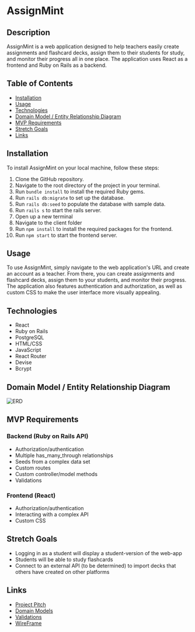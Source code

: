 # AssignMint

## Description

AssignMint is a web application designed to help teachers easily create assignments and flashcard decks, assign them to their students for study, and monitor their progress all in one place. The application uses React as a frontend and Ruby on Rails as a backend.

## Table of Contents

- [Installation](#installation)
- [Usage](#usage)
- [Technologies](#technologies)
- [Domain Model / Entity Relationship Diagram](#domain-model--entity-relationship-diagram)
- [MVP Requirements](#mvp-requirements)
- [Stretch Goals](#stretch-goals)
- [Links](#links)

## Installation

To install AssignMint on your local machine, follow these steps:

1. Clone the GitHub repository.
2. Navigate to the root directory of the project in your terminal.
3. Run `bundle install` to install the required Ruby gems.
4. Run `rails db:migrate` to set up the database.
5. Run `rails db:seed` to populate the database with sample data.
6. Run `rails s` to start the rails server.
7. Open up a new terminal
8. Navigate to the client folder
9. Run `npm install` to install the required packages for the frontend.
10. Run `npm start` to start the frontend server.

## Usage

To use AssignMint, simply navigate to the web application's URL and create an account as a teacher. From there, you can create assignments and flashcard decks, assign them to your students, and monitor their progress. The application also features authentication and authorization, as well as custom CSS to make the user interface more visually appealing.

## Technologies

- React
- Ruby on Rails
- PostgreSQL
- HTML/CSS
- JavaScript
- React Router
- Devise
- Bcrypt

## Domain Model / Entity Relationship Diagram

![ERD](https://user-images.githubusercontent.com/115106981/224885570-ca1d17fa-67c1-4ecc-89e0-07f43d1ffcf0.jpg) 

## MVP Requirements

### Backend (Ruby on Rails API)

- Authorization/authentication
- Multiple has_many_through relationships
- Seeds from a complex data set
- Custom routes
- Custom controller/model methods
- Validations

### Frontend (React)

- Authorization/authentication
- Interacting with a complex API
- Custom CSS

## Stretch Goals

- Logging in as a student will display a student-version of the web-app
- Students will be able to study flashcards
- Connect to an external API (to be determined) to import decks that others have created on other platforms

## Links
- [Project Pitch](https://docs.google.com/document/d/1WmIiYez49Na_1eP1I17_heVjv6m_5hpN2YAwVDWoQXM/edit#)
- [Domain Models](https://docs.google.com/spreadsheets/d/1DpbfynByxM7Uud9Q8oIT-ou6IvRDhjhTXE_a2pIqjNA/edit#gid=0)
- [Validations](https://docs.google.com/spreadsheets/d/1DpbfynByxM7Uud9Q8oIT-ou6IvRDhjhTXE_a2pIqjNA/edit#gid=1067435169)
- [WireFrame](https://www.figma.com/file/q7smkkMRpJdFsE0Nrlr2Rs/Ron-Posthauer-Capstone?node-id=0%3A1&t=3Ze0QhK2kDwvFuA5-1)
